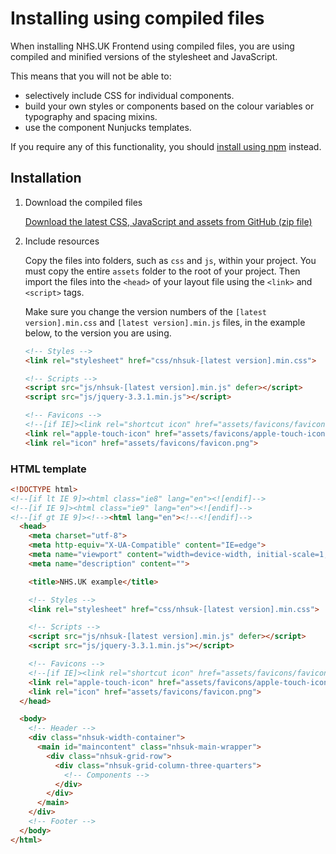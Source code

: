 # Installing using compiled files

When installing NHS.UK Frontend using compiled files, you are using compiled and minified versions of the stylesheet and JavaScript. 

This means that you will not be able to:

- selectively include CSS for individual components.
- build your own styles or components based on the colour variables or typography and spacing mixins.
- use the component Nunjucks templates.

If you require any of this functionality, you should [install using npm](/docs/installation/installing-with-npm.md) instead.

## Installation

1. Download the compiled files

    [Download the latest CSS, JavaScript and assets from GitHub (zip file)](https://github.com/nhsuk/nhsuk-frontend/releases)

2. Include resources  

    Copy the files into folders, such as `css` and `js`, within your project. 
    You must copy the entire `assets` folder to the root of your project.
    Then import the files into the `<head>` of your layout file using the `<link>` and `<script>` tags. 

    Make sure you change the version numbers of the `[latest version].min.css` and `[latest version].min.js` files, 
    in the example below, to the version you are using.

    ```html
    <!-- Styles -->
    <link rel="stylesheet" href="css/nhsuk-[latest version].min.css">

    <!-- Scripts -->
    <script src="js/nhsuk-[latest version].min.js" defer></script>
    <script src="js/jquery-3.3.1.min.js"></script>

    <!-- Favicons -->
    <!--[if IE]><link rel="shortcut icon" href="assets/favicons/favicon.ico"><![endif]-->
    <link rel="apple-touch-icon" href="assets/favicons/apple-touch-icon.png">
    <link rel="icon" href="assets/favicons/favicon.png">
    ```

### HTML template

```html
<!DOCTYPE html>
<!--[if lt IE 9]><html class="ie8" lang="en"><![endif]-->
<!--[if IE 9]><html class="ie9" lang="en"><![endif]-->
<!--[if gt IE 9]><!--><html lang="en"><!--<![endif]-->
  <head>
    <meta charset="utf-8">
    <meta http-equiv="X-UA-Compatible" content="IE=edge">
    <meta name="viewport" content="width=device-width, initial-scale=1, shrink-to-fit=no">
    <meta name="description" content="">

    <title>NHS.UK example</title>

    <!-- Styles -->
    <link rel="stylesheet" href="css/nhsuk-[latest version].min.css">

    <!-- Scripts -->
    <script src="js/nhsuk-[latest version].min.js" defer></script>
    <script src="js/jquery-3.3.1.min.js"></script>

    <!-- Favicons -->
    <!--[if IE]><link rel="shortcut icon" href="assets/favicons/favicon.ico"><![endif]-->
    <link rel="apple-touch-icon" href="assets/favicons/apple-touch-icon.png">
    <link rel="icon" href="assets/favicons/favicon.png">
  </head>

  <body>
    <!-- Header -->
    <div class="nhsuk-width-container">
      <main id="maincontent" class="nhsuk-main-wrapper">
        <div class="nhsuk-grid-row">
          <div class="nhsuk-grid-column-three-quarters">
            <!-- Components -->
          </div>
        </div>
      </main>
    </div>
    <!-- Footer -->
  </body>
</html>
```
